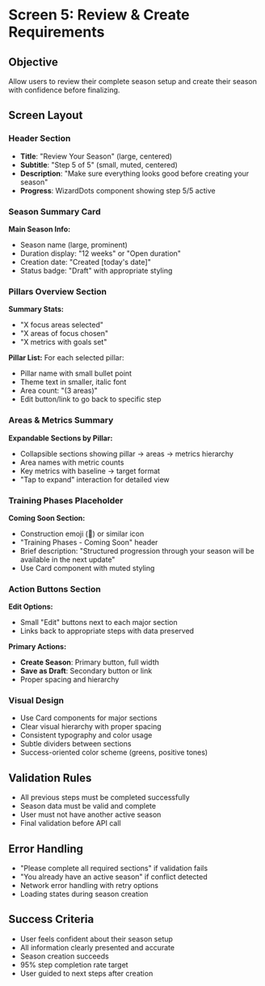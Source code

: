 # Screen 5: Review & Create Requirements

## Objective
Allow users to review their complete season setup and create their season with confidence before finalizing.

## Screen Layout

### Header Section
- **Title**: "Review Your Season" (large, centered)
- **Subtitle**: "Step 5 of 5" (small, muted, centered)
- **Description**: "Make sure everything looks good before creating your season"
- **Progress**: WizardDots component showing step 5/5 active

### Season Summary Card
**Main Season Info:**
- Season name (large, prominent)
- Duration display: "12 weeks" or "Open duration"
- Creation date: "Created [today's date]"
- Status badge: "Draft" with appropriate styling

### Pillars Overview Section
**Summary Stats:**
- "X focus areas selected"
- "X areas of focus chosen"  
- "X metrics with goals set"

**Pillar List:**
For each selected pillar:
- Pillar name with small bullet point
- Theme text in smaller, italic font
- Area count: "(3 areas)"
- Edit button/link to go back to specific step

### Areas & Metrics Summary
**Expandable Sections by Pillar:**
- Collapsible sections showing pillar → areas → metrics hierarchy
- Area names with metric counts
- Key metrics with baseline → target format
- "Tap to expand" interaction for detailed view

### Training Phases Placeholder
**Coming Soon Section:**
- Construction emoji (🚧) or similar icon
- "Training Phases - Coming Soon" header
- Brief description: "Structured progression through your season will be available in the next update"
- Use Card component with muted styling

### Action Buttons Section
**Edit Options:**
- Small "Edit" buttons next to each major section
- Links back to appropriate steps with data preserved

**Primary Actions:**
- **Create Season**: Primary button, full width
- **Save as Draft**: Secondary button or link
- Proper spacing and hierarchy

### Visual Design
- Use Card components for major sections
- Clear visual hierarchy with proper spacing
- Consistent typography and color usage
- Subtle dividers between sections
- Success-oriented color scheme (greens, positive tones)

## Validation Rules
- All previous steps must be completed successfully
- Season data must be valid and complete
- User must not have another active season
- Final validation before API call

## Error Handling
- "Please complete all required sections" if validation fails
- "You already have an active season" if conflict detected
- Network error handling with retry options
- Loading states during season creation

## Success Criteria
- User feels confident about their season setup
- All information clearly presented and accurate
- Season creation succeeds
- 95% step completion rate target
- User guided to next steps after creation
